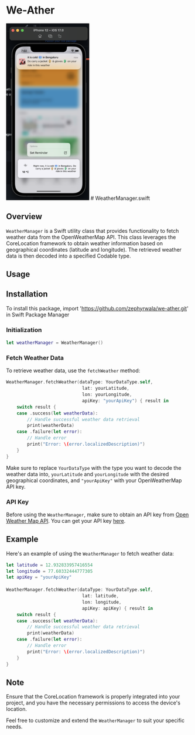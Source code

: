 
# We-Ather

<img src="https://github.com/zephyrwala/we-ather/blob/main/Screenshots/img1.png" width="45%">
# WeatherManager.swift

## Overview

`WeatherManager` is a Swift utility class that provides functionality to fetch weather data from the OpenWeatherMap API. This class leverages the CoreLocation framework to obtain weather information based on geographical coordinates (latitude and longitude). The retrieved weather data is then decoded into a specified Codable type.

## Usage
## Installation
To install this package, import 'https://github.com/zephyrwala/we-ather.git' in Swift Package Manager

### Initialization

```swift
let weatherManager = WeatherManager()
```

### Fetch Weather Data

To retrieve weather data, use the `fetchWeather` method:

```swift
WeatherManager.fetchWeather(dataType: YourDataType.self,
                             lat: yourLatitude,
                             lon: yourLongitude,
                             apiKey: "yourApiKey") { result in
    switch result {
    case .success(let weatherData):
        // Handle successful weather data retrieval
        print(weatherData)
    case .failure(let error):
        // Handle error
        print("Error: \(error.localizedDescription)")
    }
}
```

Make sure to replace `YourDataType` with the type you want to decode the weather data into, `yourLatitude` and `yourLongitude` with the desired geographical coordinates, and `"yourApiKey"` with your OpenWeatherMap API key.

### API Key

Before using the `WeatherManager`, make sure to obtain an API key from [Open Weather Map API](https://openweathermap.org/api). You can get your API key [here](https://openweathermap.org/api).

## Example

Here's an example of using the `WeatherManager` to fetch weather data:

```swift
let latitude = 12.932833957416554
let longitude = 77.60332444777305
let apiKey = "yourApiKey"

WeatherManager.fetchWeather(dataType: YourDataType.self,
                             lat: latitude,
                             lon: longitude,
                             apiKey: apiKey) { result in
    switch result {
    case .success(let weatherData):
        // Handle successful weather data retrieval
        print(weatherData)
    case .failure(let error):
        // Handle error
        print("Error: \(error.localizedDescription)")
    }
}
```

## Note

Ensure that the CoreLocation framework is properly integrated into your project, and you have the necessary permissions to access the device's location.

Feel free to customize and extend the `WeatherManager` to suit your specific needs.

